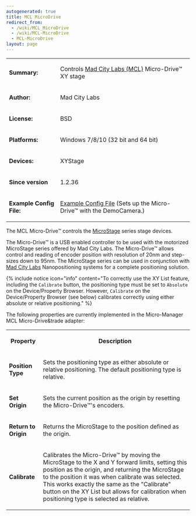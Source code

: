 ```yaml
---
autogenerated: true
title: MCL MicroDrive
redirect_from:
  - /wiki/MCL_MicroDrive
  - /wiki/MCL-MicroDrive
  - MCL-MicroDrive
layout: page
---
```


<table>
<tr>
<td markdown="1">

**Summary:**

</td>
<td markdown="1">

Controls [Mad City Labs (MCL)](http://www.madcitylabs.com/) Micro-Drive™
XY stage

</td>
</tr>
<tr>
<td markdown="1">

**Author:**

</td>
<td markdown="1">

Mad City Labs

</td>
</tr>
<tr>
<td markdown="1">

**License:**

</td>
<td markdown="1">

BSD

</td>
</tr>
<tr>
<td markdown="1">

**Platforms:**

</td>
<td markdown="1">

Windows 7/8/10 (32 bit and 64 bit)

</td>
</tr>
<tr>
<td markdown="1">

**Devices:**

</td>
<td markdown="1">

XYStage

</td>
</tr>
<tr>
<td markdown="1">

**Since version**

</td>
<td markdown="1">

1.2.36

</td>
</tr>
<tr>
<td markdown="1">

**Example Config File:**

</td>
<td markdown="1">

[Example Config File](/media/files/MMConfig_MCL_MicroDrive.cfg)
(Sets up the Micro-Drive™ with the DemoCamera.)

</td>
</tr>
</table>

The MCL Micro-Drive™ controls the
[MicroStage](http://www.madcitylabs.com/microstage.html) series stage
devices.

The Micro-Drive™ is a USB enabled controller to be used with the
motorized MicroStage series offered by Mad City Labs. The Micro-Drive™
allows control and reading of encoder position with resolution of 20nm
and step-sizes down to 95nm. The MicroStage series can be used in
conjunction with [Mad City Labs](http://www.madcitylabs.com)
Nanopositioning systems for a complete positioning solution.

{% include notice icon="info" content="To correctly use the XY List feature, including
the `Calibrate` button, the positioning type must be set to `Absolute`
on the Device/Property Browser. However, `Calibrate` on the
Device/Property Browser (see below) calibrates correctly using either
absolute or relative positioning." %}

The following properties are currently implemented in the Micro-Manager
MCL Micro-Drive&trade adapter:

<table>
<tr>
<th>

Property

</th>
<th>

Description

</th>
</tr>
<tr>
<td markdown="1">

<b>Position Type</b>

</td>
<td markdown="1">

Sets the positioning type as either absolute or relative positioning.
The default positioning type is relative.

</td>
</tr>
<tr>
<td markdown="1">

<b>Set Origin</b>

</td>
<td markdown="1">

Sets the current position as the origin by resetting the Micro-Drive™'s
encoders.

</td>
</tr>
<tr>
<td markdown="1">

<b>Return to Origin</b>

</td>
<td markdown="1">

Returns the MicroStage to the position defined as the origin.

</td>
</tr>
<tr>
<td markdown="1">

<b>Calibrate</b>

</td>
<td markdown="1">

Calibrates the Micro-Drive™ by moving the MicroStage to the X and Y
forward limits, setting this position as the origin, and returning the
MicroStage to the position it was when calibrate was selected. This
works exactly the same as the "Calibrate" button on the XY List but
allows for calibration when positioning type is selected as relative.

</td>
</tr>
</table>
